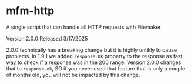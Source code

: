 # mfm-http

A single script that can handle all HTTP requests with Filemaker

Version 2.0.0
Released 3/17/2025

2.0.0 technically has a breaking change but it is highly unlikly to cause problems.
In 1.9.1 we added `response.Ok` property to the response as fast way to check if a response was in the 200 range. Version 2.0.0 changes that to `response.ok`, SO if you never used that feature that is only a couple of months old, you will not be impacted by this change.
